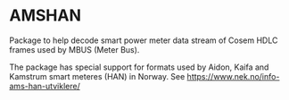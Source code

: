 # AMSHAN

Package to help decode smart power meter data stream of Cosem HDLC frames used by MBUS (Meter Bus).

The package has special support for formats used by Aidon, Kaifa and Kamstrum smart meteres (HAN) in Norway. See https://www.nek.no/info-ams-han-utviklere/
